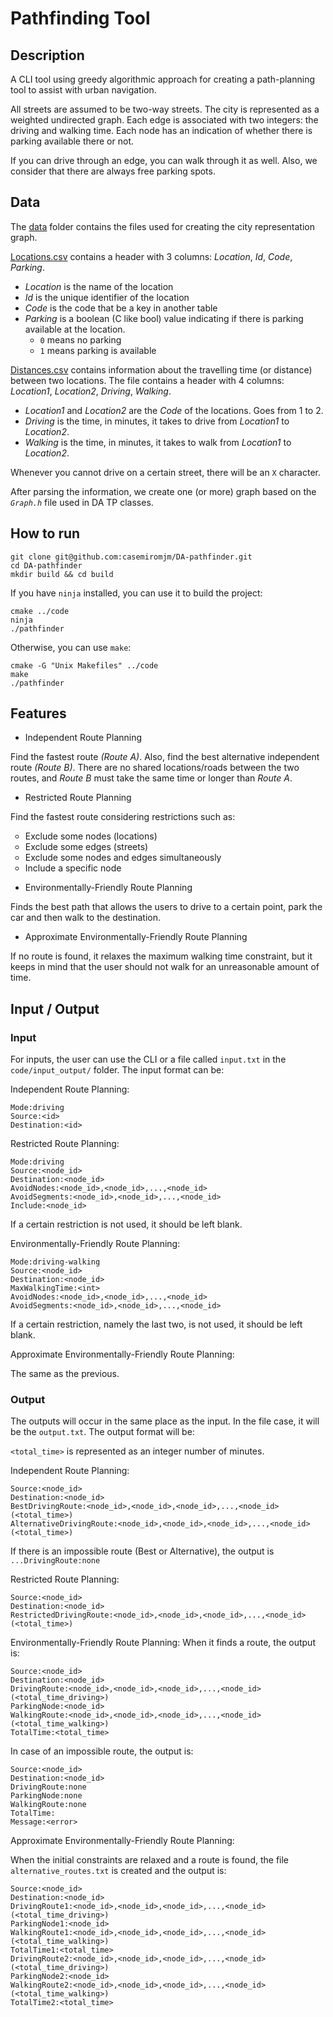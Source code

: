 # Pathfinding Tool
## Description
A CLI tool using greedy algorithmic approach for creating a path-planning tool to assist with urban navigation.

All streets are assumed to be two-way streets. The city is represented as a weighted undirected graph. Each edge is associated with two integers: the driving and walking time. Each node has an indication of whether there is parking available there or not.

If you can drive through an edge, you can walk through it as well. Also, we consider that there are always free parking spots.

## Data
The [data](code/data/) folder contains the files used for creating the city representation graph.

[Locations.csv](code/data/Locations.csv) contains a header with 3 columns: *Location*, *Id*, *Code*, *Parking*.
- *Location* is the name of the location
- *Id* is the unique identifier of the location
- *Code* is the code that be a key in another table
- *Parking* is a boolean (C like bool) value indicating if there is parking available at the location.
    - `0` means no parking
    - `1` means parking is available 

[Distances.csv](code/data/Distances.csv) contains information about the travelling time (or distance) between two locations. The file contains a header with 4 columns: *Location1*, *Location2*, *Driving*, *Walking*.
- *Location1* and *Location2* are the *Code* of the locations. Goes from 1 to 2.
- *Driving* is the time, in minutes, it takes to drive from *Location1* to *Location2*.
- *Walking* is the time, in minutes, it takes to walk from *Location1* to *Location2*.

Whenever you cannot drive on a certain street, there will be an `X` character.

After parsing the information, we create one (or more) graph based on the  *`Graph.h`* file used in DA TP classes.

## How to run
```
git clone git@github.com:casemiromjm/DA-pathfinder.git
cd DA-pathfinder
mkdir build && cd build
```

If you have `ninja` installed, you can use it to build the project:
```
cmake ../code
ninja
./pathfinder
```

Otherwise, you can use `make`:
```
cmake -G "Unix Makefiles" ../code
make
./pathfinder
```

## Features
- Independent Route Planning

Find the fastest route *(Route A)*. Also, find the best alternative independent route *(Route B)*. There are no shared locations/roads between the two routes, and *Route B* must take the same time or longer than *Route A*.

- Restricted Route Planning

Find the fastest route considering restrictions such as:
    <ul style="list-style-type: circle;">
    <li>Exclude some nodes (locations)</li>
    <li>Exclude some edges (streets)</li>
    <li>Exclude some nodes and edges simultaneously</li>
    <li>Include a specific node</li>
    </ul>

- Environmentally-Friendly Route Planning

Finds the best path that allows the users to drive to a certain point, park the car and then walk to the destination.

- Approximate Environmentally-Friendly Route Planning

If no route is found, it relaxes the maximum walking time constraint, but it keeps in mind that the user should not walk for an unreasonable amount of time.

## Input / Output
### Input
For inputs, the user can use the CLI or a file called `input.txt` in the `code/input_output/` folder. The input format can be:

Independent Route Planning:
```
Mode:driving
Source:<id>
Destination:<id>
```

Restricted Route Planning:
```
Mode:driving
Source:<node_id>
Destination:<node_id>
AvoidNodes:<node_id>,<node_id>,...,<node_id>
AvoidSegments:<node_id>,<node_id>,...,<node_id>
Include:<node_id>
```
If a certain restriction is not used, it should be left blank.

Environmentally-Friendly Route Planning:
```
Mode:driving-walking
Source:<node_id>
Destination:<node_id>
MaxWalkingTime:<int>
AvoidNodes:<node_id>,<node_id>,...,<node_id>
AvoidSegments:<node_id>,<node_id>,...,<node_id>
```
If a certain restriction, namely the last two, is not used, it should be left blank.

Approximate Environmentally-Friendly Route Planning:

The same as the previous.

### Output

The outputs will occur in the same place as the input. In the file case, it will be the `output.txt`. The output format will be:

`<total_time>` is represented as an integer number of minutes.

Independent Route Planning:
```
Source:<node_id>
Destination:<node_id>
BestDrivingRoute:<node_id>,<node_id>,<node_id>,...,<node_id>(<total_time>)
AlternativeDrivingRoute:<node_id>,<node_id>,<node_id>,...,<node_id>(<total_time>)
```
If there is an impossible route (Best or Alternative), the output is `...DrivingRoute:none`

Restricted Route Planning:
```
Source:<node_id>
Destination:<node_id>
RestrictedDrivingRoute:<node_id>,<node_id>,<node_id>,...,<node_id>(<total_time>)
```

Environmentally-Friendly Route Planning:
When it finds a route, the output is:
```
Source:<node_id>
Destination:<node_id>
DrivingRoute:<node_id>,<node_id>,<node_id>,...,<node_id>(<total_time_driving>)
ParkingNode:<node_id>
WalkingRoute:<node_id>,<node_id>,<node_id>,...,<node_id>(<total_time_walking>)
TotalTime:<total_time>
```

In case of an impossible route, the output is:
```
Source:<node_id>
Destination:<node_id>
DrivingRoute:none
ParkingNode:none
WalkingRoute:none
TotalTime:
Message:<error>
```

Approximate Environmentally-Friendly Route Planning:

When the initial constraints are relaxed and a route is found, the file `alternative_routes.txt` is created and the output is:
```
Source:<node_id>
Destination:<node_id>
DrivingRoute1:<node_id>,<node_id>,<node_id>,...,<node_id>(<total_time_driving>)
ParkingNode1:<node_id>
WalkingRoute1:<node_id>,<node_id>,<node_id>,...,<node_id>(<total_time_walking>)
TotalTime1:<total_time>
DrivingRoute2:<node_id>,<node_id>,<node_id>,...,<node_id>(<total_time_driving>)
ParkingNode2:<node_id>
WalkingRoute2:<node_id>,<node_id>,<node_id>,...,<node_id>(<total_time_walking>)
TotalTime2:<total_time>
```
